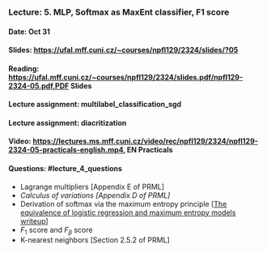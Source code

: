 ### Lecture: 5. MLP, Softmax as MaxEnt classifier, F1 score
#### Date: Oct 31
#### Slides: https://ufal.mff.cuni.cz/~courses/npfl129/2324/slides/?05
#### Reading: https://ufal.mff.cuni.cz/~courses/npfl129/2324/slides.pdf/npfl129-2324-05.pdf,PDF Slides
#### Lecture assignment: multilabel_classification_sgd
#### Lecture assignment: diacritization
#### Video: https://lectures.ms.mff.cuni.cz/video/rec/npfl129/2324/npfl129-2324-05-practicals-english.mp4, EN Practicals
#### Questions: #lecture_4_questions

- Lagrange multipliers [Appendix E of PRML]
- _Calculus of variations [Appendix D of PRML]_
- Derivation of softmax via the maximum entropy principle [[The equivalence of logistic regression and maximum entropy models writeup](https://github.com/WinVector/Examples/blob/main/dfiles/LogisticRegressionMaxEnt.pdf)]
- $F_1$ score and $F_β$ score
- K-nearest neighbors [Section 2.5.2 of PRML]
